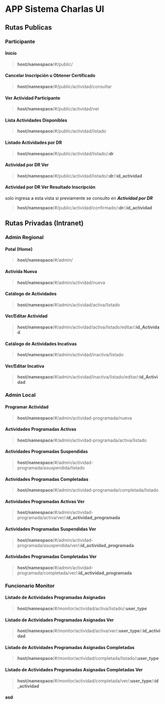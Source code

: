 # APP Sistema Charlas UI
## Rutas Publicas

### Participante
#### Inicio
>**host/namespace**/#/public/

#### Cancelar Inscripción u Obtener Certificado
>**host/namespace**/#/public/actividad/consultar

#### Ver Actividad Participante
>**host/namespace**/#/public/actividad/ver

#### Lista Actividades Disponibles
>**host/namespace**/#/public/actividad/listado

#### Listado Actividades por DR
>**host/namespace**/#/public/actividad/listado/**:dr**

#### Actividad por DR Ver
>**host/namespace**/#/public/actividad/listado/**:dr**/**:id_actividad**

#### Actividad por DR Ver Resultado Inscripción
solo ingresa a esta vista si previamente se consulto en ***Actividad por DR***
>**host/namespace**/#/public/actividad/confirmado/**:dr**/**:id_actividad**

## Rutas Privadas (Intranet)

### Admin Regional

#### Potal (Home)
>**host/namespace**/#/admin/

#### Activida Nueva
>**host/namespace**/#/admin/actividad/nueva

#### Catálogo de Actividades
>**host/namespace**/#/admin/actividad/activa/listado

#### Ver/Editar Actividad
>**host/namespace**/#/admin/actividad/activa/listado/editar/**:id_Actividad**

#### Catálogo de Actividades Incativas
>**host/namespace**/#/admin/actividad/inactiva/listado

#### Ver/Editar Incativa
>**host/namespace**/#/admin/actividad/inactiva/listado/editar/**:id_Actividad**

### Admin Local
#### Programar Actividad
>**host/namespace**/#/admin/actividad-programada/nueva

#### Actividades Programadas Activas
>**host/namespace**/#/admin/actividad-programada/activa/listado

#### Actividades Programadas Suspendidas
>**host/namespace**/#/admin/actividad-programada/asuspendida/listado

#### Actividades Programadas Completadas
>**host/namespace**/#/admin/actividad-programada/completada/listado


#### Actividades Programadas Activas Ver
>**host/namespace**/#/admin/actividad-programada/activa/ver/**:id_actividad_programada**

#### Actividades Programadas Suspendidas Ver
>**host/namespace**/#/admin/actividad-programada/asuspendida/ver/**:id_actividad_programada**

#### Actividades Programadas Completadas Ver
>**host/namespace**/#/admin/actividad-programada/completada/ver/**:id_actividad_programada**


### Funcionario Monitor

#### Listado de Actividades Programadas Asignadas
>**host/namespace**/#/monitor/actividad/activa/listado/**:user_type**

#### Listado de Actividades Programadas Asignadas Ver

>**host/namespace**/#/monitor/actividad/activa/ver/**:user_type**/**:id_actividad**

#### Listado de Actividades Programadas Asignadas Completadas
>**host/namespace**/#/monitor/actividad/completada/listado/**:user_type**

#### Listado de Actividades Programadas Asignadas Completadas Ver

>**host/namespace**/#/monitor/actividad/completada/ver/**:user_type**/**:id_actividad**

####  asd
